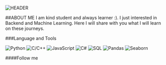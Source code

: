![HEADER](https://github.com/nurbolatkz/nurbolatkz/blob/main/static/working.gif) 


##ABOUT ME
I am kind student and always learner :). I just interested in Backend and Machine Learning. Here I will share with you what I will learn on these journeys.


###Language and Tools

![Python](https://img.shields.io/badge/-Python-060606?style=for-the-badge&logo=python&logoColor=1C6CF1)
![C/C++](https://img.shields.io/badge/-C/C++-060606?style=for-the-badge&logo=C++&logoColor=FFFFFF)
![JavaScript](https://img.shields.io/badge/-JavaScript-060606?style=for-the-badge&logo=JavaScript&logoColor=EAF212)
![C#](https://img.shields.io/badge/-Csharp-060606?style=for-the-badge&logo=C#&logoColor=880E90)
![SQL](https://img.shields.io/badge/-SQL-060606?style=for-the-badge&logo=SQL&logoColor=9E9393)
![Pandas](https://img.shields.io/badge/-Pandas-060606?style=for-the-badge&logo=Pandas&logoColor=2B7AF0)
![Seaborn](https://img.shields.io/badge/-Seaborn-060606?style=for-the-badge&logo=Seaborn&logoColor=530EE0)



####Follow me